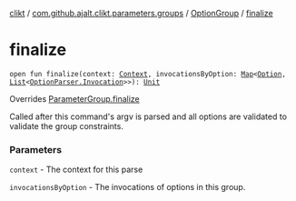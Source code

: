 [clikt](../../index.md) / [com.github.ajalt.clikt.parameters.groups](../index.md) / [OptionGroup](index.md) / [finalize](./finalize.md)

# finalize

`open fun finalize(context: `[`Context`](../../com.github.ajalt.clikt.core/-context/index.md)`, invocationsByOption: `[`Map`](https://kotlinlang.org/api/latest/jvm/stdlib/kotlin.collections/-map/index.html)`<`[`Option`](../../com.github.ajalt.clikt.parameters.options/-option/index.md)`, `[`List`](https://kotlinlang.org/api/latest/jvm/stdlib/kotlin.collections/-list/index.html)`<`[`OptionParser.Invocation`](../../com.github.ajalt.clikt.parsers/-option-parser/-invocation/index.md)`>>): `[`Unit`](https://kotlinlang.org/api/latest/jvm/stdlib/kotlin/-unit/index.html)

Overrides [ParameterGroup.finalize](../-parameter-group/finalize.md)

Called after this command's argv is parsed and all options are validated to validate the group constraints.

### Parameters

`context` - The context for this parse

`invocationsByOption` - The invocations of options in this group.